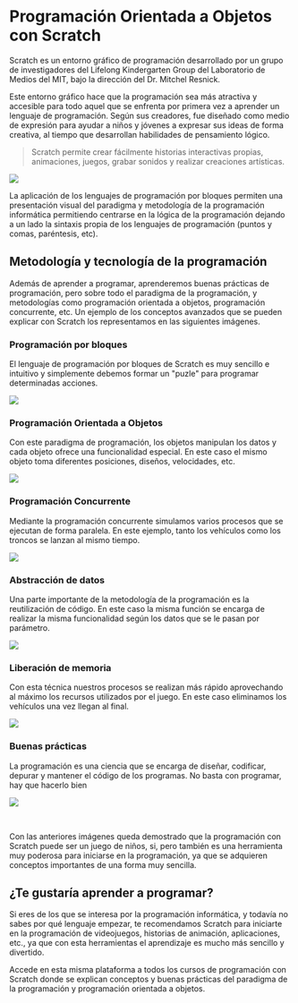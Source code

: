 # Programación Orientada a Objetos con Scratch

Scratch es un entorno gráfico de programación desarrollado por un grupo de investigadores del Lifelong Kindergarten Group del Laboratorio de Medios del MIT, bajo la dirección del Dr. Mitchel Resnick.

Este entorno gráfico hace que la programación sea más atractiva y accesible para todo aquel que se enfrenta por primera vez a aprender un lenguaje de programación. Según sus creadores, fue diseñado como medio de expresión para ayudar a niños y jóvenes a expresar sus ideas de forma creativa, al tiempo que desarrollan habilidades de pensamiento lógico.

> Scratch permite crear fácilmente historias interactivas propias, animaciones, juegos, grabar sonidos y realizar creaciones artísticas.

![](scratch-para-iniciarse-en-la-programacion.png)

La aplicación de los lenguajes de programación por bloques permiten una presentación visual del paradigma y metodología de la programación informática permitiendo centrarse en la lógica de la programación dejando a un lado la sintaxis propia de los lenguajes de programación (puntos y comas, paréntesis, etc).

## Metodología y tecnología de la programación

Además de aprender a programar, aprenderemos buenas prácticas de programación, pero sobre todo el paradigma de la programación, y metodologías como programación orientada a objetos, programación concurrente, etc. Un ejemplo de los conceptos avanzados que se pueden explicar con Scratch los representamos en las siguientes imágenes.

### Programación por bloques

El lenguaje de programación por bloques de Scratch es muy sencillo e intuitivo y simplemente debemos formar un "puzle" para programar determinadas acciones.

![](programacion-por-bloques-con-scratch.png)

### Programación Orientada a Objetos

Con este paradigma de programación, los objetos manipulan los datos y cada objeto ofrece una funcionalidad especial. En este caso el mismo objeto toma diferentes posiciones, diseños, velocidades, etc.

![](programacion-orientada-a-objetos.png)

### Programación Concurrente

Mediante la programación concurrente simulamos varios procesos que se ejecutan de forma paralela. En este ejemplo, tanto los vehículos como los troncos se lanzan al mismo tiempo.

![](programacion-concurrente-con-scratch.png)

### Abstracción de datos

Una parte importante de la metodología de la programación es la reutilización de código. En este caso la misma función se encarga de realizar la misma funcionalidad según los datos que se le pasan por parámetro.

![](abstraccion-de-codigo-con-scratch.png)

### Liberación de memoria

Con esta técnica nuestros procesos se realizan más rápido aprovechando al máximo los recursos utilizados por el juego. En este caso eliminamos los vehículos una vez llegan al final.

![](clones-y-liberacion-de-memoria-con-scratch.png)

### Buenas prácticas

La programación es una ciencia que se encarga de diseñar, codificar, depurar y mantener el código de los programas. No basta con programar, hay que hacerlo bien

![](buenas-practicas-de-programacion-con-scratch.png)

<br />

Con las anteriores imágenes queda demostrado que la programación con Scratch puede ser un juego de niños, si, pero también es una herramienta muy poderosa para iniciarse en la programación, ya que se adquieren conceptos importantes de una forma muy sencilla.

## ¿Te gustaría aprender a programar?

Si eres de los que se interesa por la programación informática, y todavía no sabes por qué lenguaje empezar, te recomendamos Scratch para iniciarte en la programación de videojuegos, historias de animación, aplicaciones, etc., ya que con esta herramientas el aprendizaje es mucho más sencillo y divertido.

Accede en esta misma plataforma a todos los cursos de programación con Scratch donde se explican conceptos y buenas prácticas del paradigma de la programación y programación orientada a objetos.

